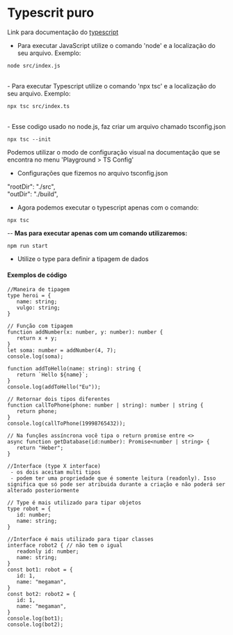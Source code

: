 # Typescrit puro

Link para documentação do [typescript](https://www.typescriptlang.org/)


- Para executar JavaScript utilize o comando 'node' e a localização do seu arquivo. Exemplo:

```
node src/index.js
```
<br>
- Para executar Typescript utilize o comando 'npx tsc' e a localização do seu arquivo. Exemplo:

```
npx tsc src/index.ts
```
<br>
- Esse codigo usado no node.js, faz criar um arquivo chamado tsconfig.json

```
npx tsc --init
```
Podemos utilizar o modo de configuração visual na documentação que se encontra no menu 'Playground > TS Config'
<br>
- Configurações que fizemos no arquivo tsconfig.json

"rootDir": "./src",      
"outDir": "./build", 

- Agora podemos executar o typescript apenas com o comando:

```
npx tsc
```

-- **Mas para executar apenas com um comando utilizaremos:**

```
npm run start
```

- Utilize o type para definir a tipagem de dados

#### Exemplos de código
```
//Maneira de tipagem
type heroi = {
   name: string;
   vulgo: string;
}

// Função com tipagem
function addNumber(x: number, y: number): number {
   return x + y;
}
let soma: number = addNumber(4, 7);
console.log(soma);

function addToHello(name: string): string {
   return `Hello ${name}`;
}
console.log(addToHello("Eu"));

// Retornar dois tipos diferentes
function callToPhone(phone: number | string): number | string {
   return phone;
}
console.log(callToPhone(19998765432));

// Na funções assíncrona você tipa o return promise entre <>
async function getDatabase(id:number): Promise<number | string> {
   return "Heber";
}

//Interface (type X interface)
 - os dois aceitam multi tipos
 - podem ter uma propriedade que é somente leitura (readonly). Isso significa que só pode ser atribuida durante a criação e não poderá ser alterado posteriormente

// Type é mais utilizado para tipar objetos 
type robot = {
   id: number;
   name: string;
}

//Interface é mais utilizado para tipar classes
interface robot2 { // não tem o igual
   readonly id: number;
   name: string;
}
const bot1: robot = {
   id: 1,
   name: "megaman",
}
const bot2: robot2 = {
   id: 1,
   name: "megaman",
}
console.log(bot1);
console.log(bot2);


```